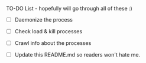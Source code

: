 TO-DO List - hopefully will go through all of these :)

- [ ] Daemonize the process
- [ ] Check load & kill processes
- [ ] Crawl info about the processes
- [ ] Update this README.md so readers won't hate me.


